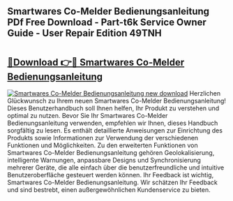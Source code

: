 ## Smartwares Co-Melder Bedienungsanleitung PDf Free Download - Part-t6k Service Owner Guide - User Repair Edition 49TNH

# <h2><a href="http://df5bo6j.blite.top/?on=Smartwares+Co-Melder+Bedienungsanleitung">🔗Download 👉🔴 Smartwares Co-Melder Bedienungsanleitung</a></h2>

[![Smartwares Co-Melder Bedienungsanleitung new download](https://i.imgur.com/lujVjoI.png)](http://df5bo6j.blite.top/?on=Smartwares+Co-Melder+Bedienungsanleitung)
Herzlichen Glückwunsch zu Ihrem neuen Smartwares Co-Melder Bedienungsanleitung! Dieses Benutzerhandbuch soll Ihnen helfen, Ihr Produkt zu verstehen und optimal zu nutzen. Bevor Sie Ihr Smartwares Co-Melder Bedienungsanleitung verwenden, empfehlen wir Ihnen, dieses Handbuch sorgfältig zu lesen. Es enthält detaillierte Anweisungen zur Einrichtung des Produkts sowie Informationen zur Verwendung der verschiedenen Funktionen und Möglichkeiten. Zu den erweiterten Funktionen von Smartwares Co-Melder Bedienungsanleitung gehören Geolokalisierung, intelligente Warnungen, anpassbare Designs und Synchronisierung mehrerer Geräte, die alle einfach über die benutzerfreundliche und intuitive Benutzeroberfläche gesteuert werden können. Ihr Feedback ist wichtig, Smartwares Co-Melder Bedienungsanleitung. Wir schätzen Ihr Feedback und sind bestrebt, einen außergewöhnlichen Kundenservice zu bieten.
